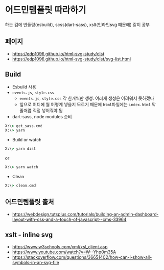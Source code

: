 # 어드민템플릿 따라하기

하는 김에 번들링(esbuild), scss(dart-sass), xslt(인라인svg 때문에) 같이 공부

## 페이지
* https://edp1096.github.io/html-svg-study/dist
* https://edp1096.github.io/html-svg-study/dist/svg-list.html

## Build
* Esbuild 사용
* `events.js`, `style.css`
    * `events.js`, `style.css` 각 한개씩만 생성. 여러개 생성은 어려워서 못하겠다
    * 앞으로 어디에 뭘 어떻게 넣을지 모르기 때문에 `html`파일에는 `index.html` 막줄처럼 직접 넣어줘야 됨
* dart-sass, node modules 준비
```cmd
X:\> get_sass.cmd
X:\> yarn
```
* Build or watch
```cmd
X:\> yarn dist
```
or
```cmd
X:\> yarn watch
```
* Clean
```cmd
X:\> clean.cmd
```

## 어드민템플릿 출처
* https://webdesign.tutsplus.com/tutorials/building-an-admin-dashboard-layout-with-css-and-a-touch-of-javascript--cms-33964

## xslt - inline svg
* https://www.w3schools.com/xml/xsl_client.asp
* https://www.youtube.com/watch?v=W--Yhp0m35A
* https://stackoverflow.com/questions/36651402/how-can-i-show-all-symbols-in-an-svg-file
